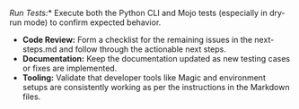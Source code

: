 *Run Tests:** Execute both the Python CLI and Mojo tests (especially in dry-run mode) to confirm expected behavior.
- **Code Review:** Form a checklist for the remaining issues in the next-steps.md and follow through the actionable next steps.
- **Documentation:** Keep the documentation updated as new testing cases or fixes are implemented.
- **Tooling:** Validate that developer tools like Magic and environment setups are consistently working as per the instructions in the Markdown files.